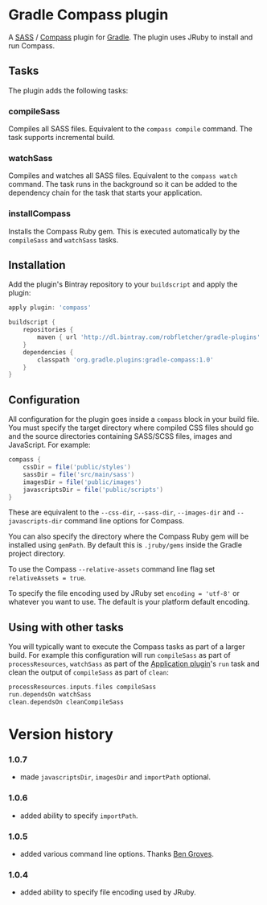 # Gradle Compass plugin

A [SASS][sass] / [Compass][compass] plugin for [Gradle][gradle]. The plugin uses JRuby to install and run Compass.

## Tasks

The plugin adds the following tasks:

### compileSass

Compiles all SASS files. Equivalent to the `compass compile` command. The task supports incremental build.

### watchSass

Compiles and watches all SASS files. Equivalent to the `compass watch` command. The task runs in the background so it can be added to the dependency chain for the task that starts your application.

### installCompass

Installs the Compass Ruby gem. This is executed automatically by the `compileSass` and `watchSass` tasks.

## Installation

Add the plugin's Bintray repository to your `buildscript` and apply the plugin:

```groovy
apply plugin: 'compass'

buildscript {
	repositories {
		maven { url 'http://dl.bintray.com/robfletcher/gradle-plugins' }
	}
	dependencies {
		classpath 'org.gradle.plugins:gradle-compass:1.0'
	}
}
```

## Configuration

All configuration for the plugin goes inside a `compass` block in your build file. You must specify the target directory where compiled CSS files should go and the source directories containing SASS/SCSS files, images and JavaScript. For example:

```groovy
compass {
	cssDir = file('public/styles')
	sassDir = file('src/main/sass')
	imagesDir = file('public/images')
	javascriptsDir = file('public/scripts')
}
```

These are equivalent to the `--css-dir`, `--sass-dir`, `--images-dir` and `--javascripts-dir` command line options for Compass.

You can also specify the directory where the Compass Ruby gem will be installed using `gemPath`. By default this is `.jruby/gems` inside the Gradle project directory.

To use the Compass `--relative-assets` command line flag set `relativeAssets = true`.

To specify the file encoding used by JRuby set `encoding = 'utf-8'` or whatever you want to use. The default is your platform default encoding.

## Using with other tasks

You will typically want to execute the Compass tasks as part of a larger build. For example this configuration will run `compileSass` as part of `processResources`, `watchSass` as part of the [Application plugin][app-plugin]'s `run` task and clean the output of `compileSass` as part of `clean`:

```groovy
processResources.inputs.files compileSass
run.dependsOn watchSass
clean.dependsOn cleanCompileSass
```

# Version history

### 1.0.7

* made `javascriptsDir`, `imagesDir` and `importPath` optional.

### 1.0.6

* added ability to specify `importPath`.

### 1.0.5

* added various command line options. Thanks [Ben Groves](http://github.com/bgroves).

### 1.0.4

* added ability to specify file encoding used by JRuby.

[app-plugin]:http://www.gradle.org/docs/current/userguide/application_plugin.html
[compass]:http://compass-style.org/
[gradle]:http://gradle.org/
[sass]:http://sass-lang.com/
